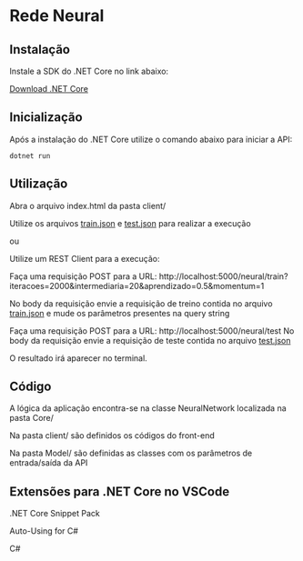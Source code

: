 # Rede Neural

## Instalação

Instale a SDK do .NET Core no link abaixo:

[Download .NET Core](https://dotnet.microsoft.com/download)

## Inicialização

Após a instalação do .NET Core utilize o comando abaixo para iniciar a API:

    dotnet run

## Utilização

Abra o arquivo index.html da pasta client/

Utilize os arquivos [train.json](train.json) e [test.json](test.json) para realizar a execução

ou

Utilize um REST Client para a execução:

Faça uma requisição POST para a URL: http://localhost:5000/neural/train?iteracoes=2000&intermediaria=20&aprendizado=0.5&momentum=1

No body da requisição envie a requisição de treino contida no arquivo [train.json](train.json) e mude os parâmetros presentes na query string

Faça uma requisição POST para a URL: http://localhost:5000/neural/test
No body da requisição envie a requisição de teste contida no arquivo [test.json](test.json)

O resultado irá aparecer no terminal.


## Código

A lógica da aplicação encontra-se na classe NeuralNetwork localizada na pasta Core/

Na pasta client/ são definidos os códigos do front-end

Na pasta Model/ são definidas as classes com os parâmetros de entrada/saída da API


## Extensões para .NET Core no VSCode

.NET Core Snippet Pack

Auto-Using for C#

C#